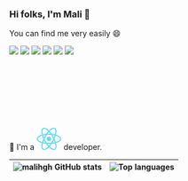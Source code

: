 ### Hi folks, I'm Mali 👋

You can find me very easily 😄

[![](https://img.shields.io/badge/malihehGhasemian-white?logo=Linkedin&logoColor=blue)](https://www.linkedin.com/in/maliheh-ghasemian-2a04391a5/)
[![](https://img.shields.io/badge/malih.ghasemia%40gmail.com-white?logo=Gmail)](mailto:malih.ghasemian@gmail.com)
[![](https://img.shields.io/badge/MaliheGhasemian-white?logo=telegram)](https://t.me/MaliheGhasemian)
[![](https://img.shields.io/badge/malihgh-white?logo=Gitlab)](https://gitlab.com/malihgh)
[![](https://img.shields.io/badge/CV-white?logo=AdobeAcrobatReader&logoColor=red)](https://drive.google.com/file/d/1J94SCHMsKeu4oFiA3cyS_LotEQBJd5O4/view?usp=share_link)
[![](https://img.shields.io/badge/Lugano,%20Switzerland-white?logo=Pinboard&logoColor=red)](https://www.google.com/maps/place/Lugano/@46.0294394,8.8482804,12z/data=!3m1!4b1!4m6!3m5!1s0x47842df76a4211f1:0xef8c04212ea1f8e0!8m2!3d46.0036778!4d8.951052!16zL20vMDFyNzZ5)

 🎉 I'm a <img src="images/React-icon.svg.png" style="width:45px;height:40px;margin-top:115px"/> developer. 


| ![malihgh GitHub stats](https://github-readme-stats.vercel.app/api/?username=malihgh&show_icons=true&theme=react&count_private=true&include_all_commits=true&hide=stars) | ![Top languages](https://github-readme-stats.vercel.app/api/top-langs/?username=malihgh&langs_count=15&layout=compact&show_icons=true&theme=react) |
| ------------------------------------------------------------------------------------------------------------------------------------------------------------------------ | -------------------------------------------------------------------------------------------------------------------------------------------------- |

<!--
Here are some ideas to get you started:

- 🔭 I’m currently working on ...
- 🌱 I’m currently learning ...
- 👯 I’m looking to collaborate on ...
- 🤔 I’m looking for help with ...
- 💬 Ask me about ...
- 📫 How to reach me: ...
- 😄 Pronouns: ...
- ⚡ Fun fact: ...
-->

